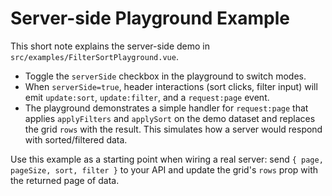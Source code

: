 # Server-side Playground Example

This short note explains the server-side demo in `src/examples/FilterSortPlayground.vue`.

- Toggle the `serverSide` checkbox in the playground to switch modes.
- When `serverSide=true`, header interactions (sort clicks, filter input) will emit `update:sort`, `update:filter`, and a `request:page` event.
- The playground demonstrates a simple handler for `request:page` that applies `applyFilters` and `applySort` on the demo dataset and replaces the grid `rows` with the result. This simulates how a server would respond with sorted/filtered data.

Use this example as a starting point when wiring a real server: send `{ page, pageSize, sort, filter }` to your API and update the grid's `rows` prop with the returned page of data.

